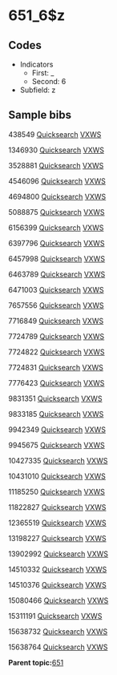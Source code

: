 # 651\_6$z

## Codes

-   Indicators
    -   First: \_
    -   Second: 6
-   Subfield: z

## Sample bibs

438549 [Quicksearch](https://search.library.yale.edu/catalog/438549) [VXWS](http://prodorbis.library.yale.edu:7014/vxws/GetHoldingsService?bibId=438549)

1346930 [Quicksearch](https://search.library.yale.edu/catalog/1346930) [VXWS](http://prodorbis.library.yale.edu:7014/vxws/GetHoldingsService?bibId=1346930)

3528881 [Quicksearch](https://search.library.yale.edu/catalog/3528881) [VXWS](http://prodorbis.library.yale.edu:7014/vxws/GetHoldingsService?bibId=3528881)

4546096 [Quicksearch](https://search.library.yale.edu/catalog/4546096) [VXWS](http://prodorbis.library.yale.edu:7014/vxws/GetHoldingsService?bibId=4546096)

4694800 [Quicksearch](https://search.library.yale.edu/catalog/4694800) [VXWS](http://prodorbis.library.yale.edu:7014/vxws/GetHoldingsService?bibId=4694800)

5088875 [Quicksearch](https://search.library.yale.edu/catalog/5088875) [VXWS](http://prodorbis.library.yale.edu:7014/vxws/GetHoldingsService?bibId=5088875)

6156399 [Quicksearch](https://search.library.yale.edu/catalog/6156399) [VXWS](http://prodorbis.library.yale.edu:7014/vxws/GetHoldingsService?bibId=6156399)

6397796 [Quicksearch](https://search.library.yale.edu/catalog/6397796) [VXWS](http://prodorbis.library.yale.edu:7014/vxws/GetHoldingsService?bibId=6397796)

6457998 [Quicksearch](https://search.library.yale.edu/catalog/6457998) [VXWS](http://prodorbis.library.yale.edu:7014/vxws/GetHoldingsService?bibId=6457998)

6463789 [Quicksearch](https://search.library.yale.edu/catalog/6463789) [VXWS](http://prodorbis.library.yale.edu:7014/vxws/GetHoldingsService?bibId=6463789)

6471003 [Quicksearch](https://search.library.yale.edu/catalog/6471003) [VXWS](http://prodorbis.library.yale.edu:7014/vxws/GetHoldingsService?bibId=6471003)

7657556 [Quicksearch](https://search.library.yale.edu/catalog/7657556) [VXWS](http://prodorbis.library.yale.edu:7014/vxws/GetHoldingsService?bibId=7657556)

7716849 [Quicksearch](https://search.library.yale.edu/catalog/7716849) [VXWS](http://prodorbis.library.yale.edu:7014/vxws/GetHoldingsService?bibId=7716849)

7724789 [Quicksearch](https://search.library.yale.edu/catalog/7724789) [VXWS](http://prodorbis.library.yale.edu:7014/vxws/GetHoldingsService?bibId=7724789)

7724822 [Quicksearch](https://search.library.yale.edu/catalog/7724822) [VXWS](http://prodorbis.library.yale.edu:7014/vxws/GetHoldingsService?bibId=7724822)

7724831 [Quicksearch](https://search.library.yale.edu/catalog/7724831) [VXWS](http://prodorbis.library.yale.edu:7014/vxws/GetHoldingsService?bibId=7724831)

7776423 [Quicksearch](https://search.library.yale.edu/catalog/7776423) [VXWS](http://prodorbis.library.yale.edu:7014/vxws/GetHoldingsService?bibId=7776423)

9831351 [Quicksearch](https://search.library.yale.edu/catalog/9831351) [VXWS](http://prodorbis.library.yale.edu:7014/vxws/GetHoldingsService?bibId=9831351)

9833185 [Quicksearch](https://search.library.yale.edu/catalog/9833185) [VXWS](http://prodorbis.library.yale.edu:7014/vxws/GetHoldingsService?bibId=9833185)

9942349 [Quicksearch](https://search.library.yale.edu/catalog/9942349) [VXWS](http://prodorbis.library.yale.edu:7014/vxws/GetHoldingsService?bibId=9942349)

9945675 [Quicksearch](https://search.library.yale.edu/catalog/9945675) [VXWS](http://prodorbis.library.yale.edu:7014/vxws/GetHoldingsService?bibId=9945675)

10427335 [Quicksearch](https://search.library.yale.edu/catalog/10427335) [VXWS](http://prodorbis.library.yale.edu:7014/vxws/GetHoldingsService?bibId=10427335)

10431010 [Quicksearch](https://search.library.yale.edu/catalog/10431010) [VXWS](http://prodorbis.library.yale.edu:7014/vxws/GetHoldingsService?bibId=10431010)

11185250 [Quicksearch](https://search.library.yale.edu/catalog/11185250) [VXWS](http://prodorbis.library.yale.edu:7014/vxws/GetHoldingsService?bibId=11185250)

11822827 [Quicksearch](https://search.library.yale.edu/catalog/11822827) [VXWS](http://prodorbis.library.yale.edu:7014/vxws/GetHoldingsService?bibId=11822827)

12365519 [Quicksearch](https://search.library.yale.edu/catalog/12365519) [VXWS](http://prodorbis.library.yale.edu:7014/vxws/GetHoldingsService?bibId=12365519)

13198227 [Quicksearch](https://search.library.yale.edu/catalog/13198227) [VXWS](http://prodorbis.library.yale.edu:7014/vxws/GetHoldingsService?bibId=13198227)

13902992 [Quicksearch](https://search.library.yale.edu/catalog/13902992) [VXWS](http://prodorbis.library.yale.edu:7014/vxws/GetHoldingsService?bibId=13902992)

14510332 [Quicksearch](https://search.library.yale.edu/catalog/14510332) [VXWS](http://prodorbis.library.yale.edu:7014/vxws/GetHoldingsService?bibId=14510332)

14510376 [Quicksearch](https://search.library.yale.edu/catalog/14510376) [VXWS](http://prodorbis.library.yale.edu:7014/vxws/GetHoldingsService?bibId=14510376)

15080466 [Quicksearch](https://search.library.yale.edu/catalog/15080466) [VXWS](http://prodorbis.library.yale.edu:7014/vxws/GetHoldingsService?bibId=15080466)

15311191 [Quicksearch](https://search.library.yale.edu/catalog/15311191) [VXWS](http://prodorbis.library.yale.edu:7014/vxws/GetHoldingsService?bibId=15311191)

15638732 [Quicksearch](https://search.library.yale.edu/catalog/15638732) [VXWS](http://prodorbis.library.yale.edu:7014/vxws/GetHoldingsService?bibId=15638732)

15638764 [Quicksearch](https://search.library.yale.edu/catalog/15638764) [VXWS](http://prodorbis.library.yale.edu:7014/vxws/GetHoldingsService?bibId=15638764)

**Parent topic:**[651](../../tags/651/651.md)

